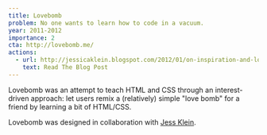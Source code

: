 ```yaml
---
title: Lovebomb
problem: No one wants to learn how to code in a vacuum.
year: 2011-2012
importance: 2
cta: http://lovebomb.me/
actions:
  - url: http://jessicaklein.blogspot.com/2012/01/on-inspiration-and-lovebombs.html
    text: Read The Blog Post
---
```

Lovebomb was an attempt to teach HTML and CSS through an interest-driven 
approach: let users remix a (relatively) simple "love bomb" for a friend
by learning a bit of HTML/CSS.

Lovebomb was designed in collaboration with [Jess Klein][].

[Jess Klein]: http://jessicaklein.com/
